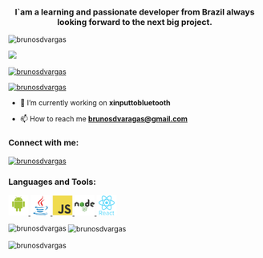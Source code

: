 <h3 align="center">I`am a learning and passionate developer from Brazil always looking forward to the next big project.</h3>

<p align="left"> <img src="https://komarev.com/ghpvc/?username=brunosdvargas&label=Profile%20views&color=0e75b6&style=flat" alt="brunosdvargas" /> </p>
<img src="https://github.com/user-attachments/assets/5bdb83b7-bc30-4446-b3fd-dffbba22ed0e"/>


<p align="left"> <a href="https://github.com/ryo-ma/github-profile-trophy"><img src="https://github-profile-trophy.vercel.app/?username=brunosdvargas" alt="brunosdvargas" /></a> </p>

<p align="left"> <a href="https://twitter.com/brunosdvargas" target="blank"><img src="https://img.shields.io/twitter/follow/brunosdvargas?logo=twitter&style=for-the-badge" alt="brunosdvargas" /></a> </p>

- 🔭 I’m currently working on **xinputtobluetooth**

- 📫 How to reach me **brunosdvaragas@gmail.com**

<h3 align="left">Connect with me:</h3>
<p align="left">
<a href="https://twitter.com/brunosdvargas" target="blank"><img align="center" src="https://raw.githubusercontent.com/rahuldkjain/github-profile-readme-generator/master/src/images/icons/Social/twitter.svg" alt="brunosdvargas" height="30" width="40" /></a>
</p>

<h3 align="left">Languages and Tools:</h3>
<p align="left"> <a href="https://developer.android.com" target="_blank" rel="noreferrer"> <img src="https://raw.githubusercontent.com/devicons/devicon/master/icons/android/android-original-wordmark.svg" alt="android" width="40" height="40"/> </a> <a href="https://www.java.com" target="_blank" rel="noreferrer"> <img src="https://raw.githubusercontent.com/devicons/devicon/master/icons/java/java-original.svg" alt="java" width="40" height="40"/> </a> <a href="https://developer.mozilla.org/en-US/docs/Web/JavaScript" target="_blank" rel="noreferrer"> <img src="https://raw.githubusercontent.com/devicons/devicon/master/icons/javascript/javascript-original.svg" alt="javascript" width="40" height="40"/> </a> <a href="https://nodejs.org" target="_blank" rel="noreferrer"> <img src="https://raw.githubusercontent.com/devicons/devicon/master/icons/nodejs/nodejs-original-wordmark.svg" alt="nodejs" width="40" height="40"/> </a> <a href="https://reactjs.org/" target="_blank" rel="noreferrer"> <img src="https://raw.githubusercontent.com/devicons/devicon/master/icons/react/react-original-wordmark.svg" alt="react" width="40" height="40"/> </a> </p>

<p><img align="left" src="https://github-readme-stats.vercel.app/api/top-langs?username=brunosdvargas&show_icons=true&locale=en&layout=compact" alt="brunosdvargas" /></p>

<p>&nbsp;<img align="center" src="https://github-readme-stats.vercel.app/api?username=brunosdvargas&show_icons=true&locale=en" alt="brunosdvargas" /></p>

<p><img align="center" src="https://github-readme-streak-stats.herokuapp.com/?user=brunosdvargas&" alt="brunosdvargas" /></p>
